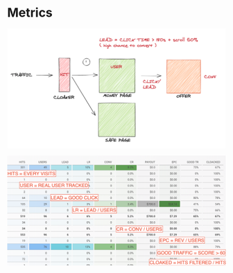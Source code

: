 # Metrics

![](../../.gitbook/assets/screen-shot-2020-04-15-at-2.12.53-pm.png)

![](../../.gitbook/assets/metrics.png)

